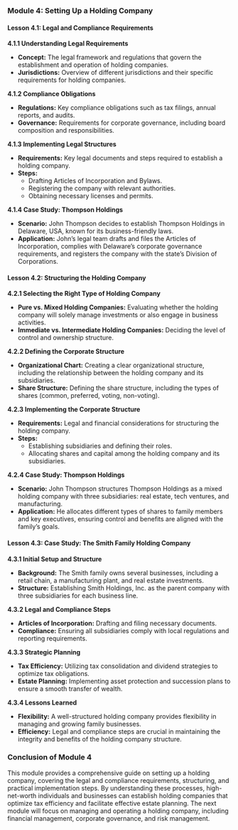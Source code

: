 ### Module 4: Setting Up a Holding Company

#### Lesson 4.1: Legal and Compliance Requirements

**4.1.1 Understanding Legal Requirements**

- **Concept:** The legal framework and regulations that govern the establishment and operation of holding companies.
- **Jurisdictions:** Overview of different jurisdictions and their specific requirements for holding companies.

**4.1.2 Compliance Obligations**

- **Regulations:** Key compliance obligations such as tax filings, annual reports, and audits.
- **Governance:** Requirements for corporate governance, including board composition and responsibilities.

**4.1.3 Implementing Legal Structures**

- **Requirements:** Key legal documents and steps required to establish a holding company.
- **Steps:**
  - Drafting Articles of Incorporation and Bylaws.
  - Registering the company with relevant authorities.
  - Obtaining necessary licenses and permits.

**4.1.4 Case Study: Thompson Holdings**

- **Scenario:** John Thompson decides to establish Thompson Holdings in Delaware, USA, known for its business-friendly laws.
- **Application:** John’s legal team drafts and files the Articles of Incorporation, complies with Delaware’s corporate governance requirements, and registers the company with the state’s Division of Corporations.

#### Lesson 4.2: Structuring the Holding Company

**4.2.1 Selecting the Right Type of Holding Company**

- **Pure vs. Mixed Holding Companies:** Evaluating whether the holding company will solely manage investments or also engage in business activities.
- **Immediate vs. Intermediate Holding Companies:** Deciding the level of control and ownership structure.

**4.2.2 Defining the Corporate Structure**

- **Organizational Chart:** Creating a clear organizational structure, including the relationship between the holding company and its subsidiaries.
- **Share Structure:** Defining the share structure, including the types of shares (common, preferred, voting, non-voting).

**4.2.3 Implementing the Corporate Structure**

- **Requirements:** Legal and financial considerations for structuring the holding company.
- **Steps:**
  - Establishing subsidiaries and defining their roles.
  - Allocating shares and capital among the holding company and its subsidiaries.

**4.2.4 Case Study: Thompson Holdings**

- **Scenario:** John Thompson structures Thompson Holdings as a mixed holding company with three subsidiaries: real estate, tech ventures, and manufacturing.
- **Application:** He allocates different types of shares to family members and key executives, ensuring control and benefits are aligned with the family’s goals.

#### Lesson 4.3: Case Study: The Smith Family Holding Company

**4.3.1 Initial Setup and Structure**

- **Background:** The Smith family owns several businesses, including a retail chain, a manufacturing plant, and real estate investments.
- **Structure:** Establishing Smith Holdings, Inc. as the parent company with three subsidiaries for each business line.

**4.3.2 Legal and Compliance Steps**

- **Articles of Incorporation:** Drafting and filing necessary documents.
- **Compliance:** Ensuring all subsidiaries comply with local regulations and reporting requirements.

**4.3.3 Strategic Planning**

- **Tax Efficiency:** Utilizing tax consolidation and dividend strategies to optimize tax obligations.
- **Estate Planning:** Implementing asset protection and succession plans to ensure a smooth transfer of wealth.

**4.3.4 Lessons Learned**

- **Flexibility:** A well-structured holding company provides flexibility in managing and growing family businesses.
- **Efficiency:** Legal and compliance steps are crucial in maintaining the integrity and benefits of the holding company structure.

### Conclusion of Module 4

This module provides a comprehensive guide on setting up a holding company, covering the legal and compliance requirements, structuring, and practical implementation steps. By understanding these processes, high-net-worth individuals and businesses can establish holding companies that optimize tax efficiency and facilitate effective estate planning. The next module will focus on managing and operating a holding company, including financial management, corporate governance, and risk management.
